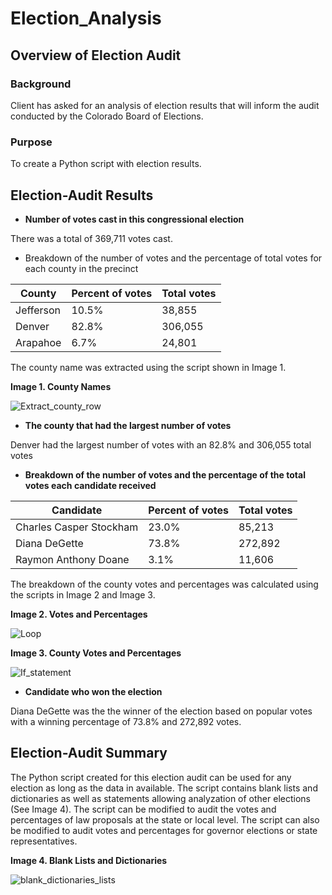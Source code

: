 # Election_Analysis
## Overview of Election Audit
### Background

Client has asked for an analysis of election results that will inform the audit conducted by the Colorado Board of Elections. 

### Purpose

To create a Python script with election results.

## Election-Audit Results

- **Number of votes cast in this congressional election**

There was a total of 369,711 votes cast. 

- Breakdown of the number of votes and the percentage of total votes for each county in the precinct

County | Percent of votes | Total votes
------------ | -------------| -------------
Jefferson | 10.5% | 38,855
Denver | 82.8% | 306,055
Arapahoe | 6.7% | 24,801

The county name was extracted using the script shown in Image 1.

**Image 1. County Names**

![Extract_county_row](https://user-images.githubusercontent.com/78306719/110469948-e2e8e000-809f-11eb-8f08-3608d77cc611.PNG)

- **The county that had the largest number of votes**

Denver had the largest number of votes with an 82.8% and 306,055 total votes

- **Breakdown of the number of votes and the percentage of the total votes each candidate received**

Candidate | Percent of votes | Total votes
------------ | -------------| -------------
Charles Casper Stockham | 23.0% | 85,213
Diana DeGette | 73.8% | 272,892
Raymon Anthony Doane | 3.1% | 11,606

The breakdown of the county votes and percentages was calculated using the scripts in Image 2 and Image 3.

**Image 2. Votes and Percentages**

![Loop](https://user-images.githubusercontent.com/78306719/110470677-c13c2880-80a0-11eb-9258-2351e8b0fbc0.PNG)

**Image 3. County Votes and Percentages**

![If_statement](https://user-images.githubusercontent.com/78306719/110470947-1c6e1b00-80a1-11eb-91d4-a191b1de633a.PNG)

- **Candidate who won the election**

Diana DeGette was the the winner of the election based on popular votes with a winning percentage of 73.8% and 272,892 votes.

## Election-Audit Summary

The Python script created for this election audit can be used for any election as long as the data in available. The script contains blank lists and dictionaries as well as statements allowing analyzation of other elections (See Image 4). The script can be modified to audit the votes and percentages of law proposals at the state or local level. The script can also be modified to audit votes and percentages for governor elections or state representatives.

**Image 4. Blank Lists and Dictionaries**

![blank_dictionaries_lists](https://user-images.githubusercontent.com/78306719/110469749-a4532580-809f-11eb-9cb4-289afe24e0fc.PNG)
